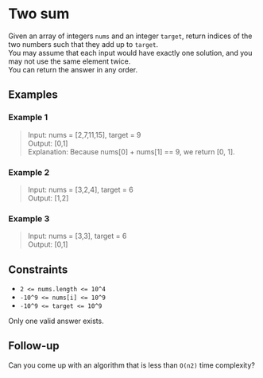 # Two sum
Given an array of integers `nums` and an integer `target`, return indices of the two numbers such that they add up to `target`.  
You may assume that each input would have exactly one solution, and you may not use the same element twice.  
You can return the answer in any order.

## Examples
### Example 1
> Input: nums = [2,7,11,15], target = 9  
> Output: [0,1]  
> Explanation: Because nums[0] + nums[1] == 9, we return [0, 1].

### Example 2
> Input: nums = [3,2,4], target = 6  
> Output: [1,2]  

### Example 3
> Input: nums = [3,3], target = 6  
> Output: [0,1]

## Constraints
* `2 <= nums.length <= 10^4`
* `-10^9 <= nums[i] <= 10^9`
* `-10^9 <= target <= 10^9`

Only one valid answer exists.

## Follow-up
Can you come up with an algorithm that is less than `O(n2)` time complexity?
